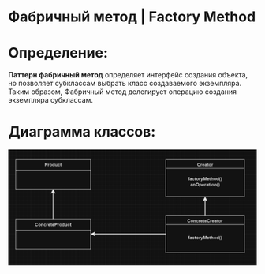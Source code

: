 # Фабричный метод | Factory Method

# Определение:
**Паттерн фабричный метод** определяет интерфейс создания объекта, но позволяет субклассам 
выбрать класс создаваемого экземпляра. Таким образом, Фабричный метод делегирует операцию 
создания экземпляра субклассам.  

# Диаграмма классов:

![image](diagram/factoryMethod.PNG )</h2>